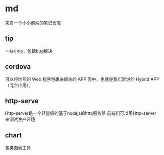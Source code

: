 # md
来自一个小小前端的笔记仓库

## tip
一些小tip，包括bug解决

## cordova
可以将你写的 Web 程序包裹进原生的 APP 壳中，也就是我们常说的 Hybrid APP （混合应用）。

## http-serve
Http-server是一个轻量级的基于nodejs的http服务器
前端们可以用Http-server来测试生产环境

## chart
各类图表工具